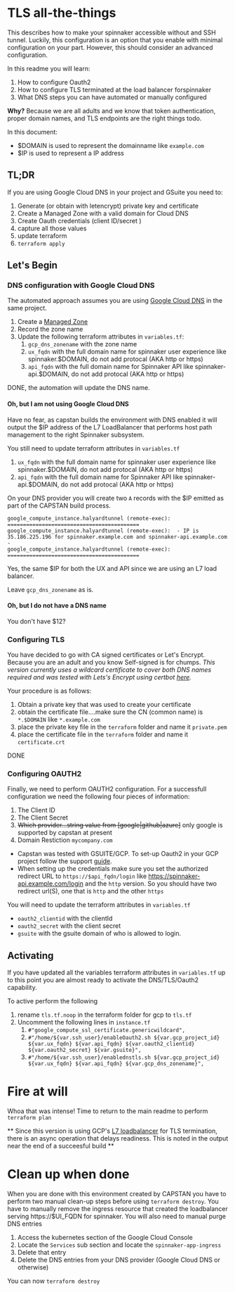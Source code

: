 # TLS all-the-things

This describes how to make your spinnaker accessible without and SSH tunnel. Luckily, this configuration is an option that you enable with minimal configuration on your part. However, this should consider an advanced configuration. 

In this readme you will learn:
1. How to configure Oauth2 
2. How to configure TLS terminated at the load balancer forspinnaker
3. What DNS steps you can have automated or manually configured

**Why?** Because we are all adults and we know that token authentication, proper domain names, and TLS endpoints are the right things todo.

In this document:
- $DOMAIN is used to represent the domainname like `example.com`
- $IP is used to represent a IP address

## TL;DR

If you are using Google Cloud DNS in your project and GSuite you need to:
1. Generate (or obtain with letencrypt) private key and certificate
2. Create a Managed Zone with a valid domain for Cloud DNS
3. Create Oauth credentials (client ID/secret  )
4. capture all those values
5. update terraform
6. `terraform apply`


## Let's Begin
### DNS configuration with Google Cloud DNS

The automated approach assumes you are using [Google Cloud DNS](https://cloud.google.com/dns/) in the same project.

1. Create a [Managed Zone](https://cloud.google.com/dns/quickstart)
2. Record the zone name
3. Update the following terraform attributes in `variables.tf`:
   1. `gcp_dns_zonename` with  the zone name
   2. `ux_fqdn` with the full domain name for spinnaker user experience like spinnaker.$DOMAIN, do not add protocal (AKA http or https)
   3. `api_fqdn` with the full domain name for Spinnaker API  like spinnaker-api.$DOMAIN, do not add protocal (AKA http or https)


DONE, the automation will update the DNS name.


#### Oh, but I am not using Google Cloud DNS

Have no fear, as capstan builds the environment with DNS enabled it will output the $IP address of the L7 LoadBalancer that performs host path management to the right Spinnaker subsystem. 

You still need to update terraform attributes in `variables.tf`
1. `ux_fqdn` with the full domain name for spinnaker user experience like spinnaker.$DOMAIN, do not add protocal (AKA http or https)
2. `api_fqdn` with the full domain name for Spinnaker API  like spinnaker-api.$DOMAIN, do not add protocal (AKA http or https)

On your DNS provider you will create two `A` records with the $IP emitted as part of the CAPSTAN build process. 

```
google_compute_instance.halyardtunnel (remote-exec): ==========================================
google_compute_instance.halyardtunnel (remote-exec):  - IP is  35.186.225.196 for spinnaker.example.com and spinnaker-api.example.com -
google_compute_instance.halyardtunnel (remote-exec): ==========================================
```

Yes, the same $IP for both the UX and API since we are using an L7 load balancer.

Leave `gcp_dns_zonename` as is. 

#### Oh, but I do not have a DNS name

You don't have $12?

### Configuring TLS
You have decided to go with CA signed certificates or Let's Encrypt. Because you are an adult and you know Self-signed is for chumps. *This version currently uses a wildcard certificate to cover both DNS names required and was tested with Lets's Encrypt using certbot [here](https://gist.github.com/nparks-owasp/517503264e04925ce1a1f3685c61805d).*

Your procedure is as follows:
1. Obtain a private key that was used to create your certificate
2. obtain the certificate file....make sure the CN (common name) is `*.$DOMAIN` like `*.example.com`
3. place the private key file in the `terraform` folder and name it `private.pem`
4. place the certificate file in the `terraform` folder and name it `certificate.crt`

DONE

### Configuring OAUTH2

Finally, we need to perform OAUTH2 configuration. For a successfull configuration we need the following four pieces of information:

1. The Client ID
2. The Client Secret
3. ~~Which provider...string value from [google|github|azure]~~ only google is supported by capstan at present
4. Domain Restiction `mycompany.com`


- Capstan was tested with GSUITE/GCP. To set-up Oauth2 in your GCP project follow the support [guide](https://support.google.com/cloud/answer/6158849).
- When setting up the credentials make sure you set the authorized redirect URL to `https://$api_fqdn/login` like https://spinnaker-api.example.com/login and the `http` version. So you should have two redirect url(S), one that is `http` and the other `https`

You will need to update the terraform attributes in `variables.tf`
- `oauth2_clientid` with the clientId
- `oauth2_secret` with the client secret
- `gsuite` with the gsuite domain of who is allowed to login.
 

## Activating 

If you have updated all the variables terraform attributes in `variables.tf` up to this point you are almost ready to activate the DNS/TLS/Oauth2 capability. 

To active perform the following

1. rename `tls.tf.noop` in the terraform folder for gcp to `tls.tf`
1. Uncomment the following lines in `instance.tf`
   1. `#"google_compute_ssl_certificate.genericwildcard",`
   1. `#"/home/${var.ssh_user}/enableOauth2.sh ${var.gcp_project_id} ${var.ux_fqdn} ${var.api_fqdn} ${var.oauth2_clientid} ${var.oauth2_secret} ${var.gsuite}",`
   1. `#"/home/${var.ssh_user}/enablednstls.sh ${var.gcp_project_id} ${var.ux_fqdn} ${var.api_fqdn} ${var.gcp_dns_zonename}",`


# Fire at will

 Whoa that was intense! Time to return to the main readme to perform `terraform plan`

 ** Since this version is using GCP's [L7 loadbalancer](https://github.com/kubernetes/ingress-gce/) for TLS termination, there is an async operation that delays readiness. This is noted in the output near the end of a succeesful build **


# Clean up when done

When you are done with this environment created by CAPSTAN you have to perform two manual clean-up steps before using `terraform destroy`. You have to manually remove the ingress resource that created the loadbalancer serving https://$UI_FQDN for spinnaker. You will also need to manual purge DNS entries

1. Access the kubernetes section of the Google Cloud Console
1. Locate the `Services` sub section and locate the `spinnaker-app-ingress`
1. Delete that entry
1. Delete the DNS entries from your DNS provider (Google Cloud DNS or otherwise)

You can now `terraform destroy`

